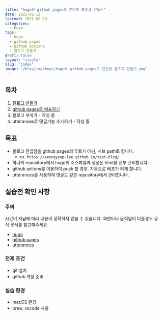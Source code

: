 ```yaml
---
title: "hugo와 github pages로 간단히 블로그 만들기"
date: 2021-02-13
lastmod: 2021-02-13
categories:
  - hugo
tags:
  - hugo
  - github pages
  - github actions
  - 블로그 만들기
draft: false
layout: "single"
slug: "index"
image: "/blog/img/hugo/hugo와-github-pages로-간단히-블로그-만들기.png"
---
```


## 목차

1. [블로그 만들기](../1)
2. [github pages로 배포하기](../2)
3. 블로그 꾸미기 - 작성 중
4. utterances로 댓글기능 추가하기 - 작성 중

## 목표

- 블로그 진입점을 github pages의 루트가 아닌, 서브 path로 합니다.
  - ex. `https://seungyeop-lee.github.io/test-blog/`
- 하나의 repository에서 hugo의 소스파일과 생성된 html을 전부 관리합니다.
- github actions를 이용하여 push 할 경우, 자동으로 배포가 되게 합니다.
- utterances를 사용하여 댓글도 같은 repository에서 관리합니다.

## 실습전 확인 사항

### 주의

시간이 지남에 따라 내용이 정확하지 않을 수 있습니다. 화면이나 움직임이 다를경우 공식 문서를 참고해주세요.

- [hugo](https://gohugo.io/documentation/)
- [github pages](https://docs.github.com/en/github/working-with-github-pages)
- [utterances](https://utteranc.es/)

### 전제 조건

- git 설치
- github 계정 준비

### 실습 환경

- macOS 환경
- brew, vscode 사용
